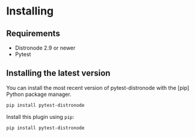 # Installing

## Requirements

- Distronode 2.9 or newer
- Pytest

## Installing the latest version

You can install the most recent version of pytest-distronode with the [pip] Python
package manager.

```bash
pip install pytest-distronode
```

Install this plugin using `pip`:

```
pip install pytest-distronode
```
